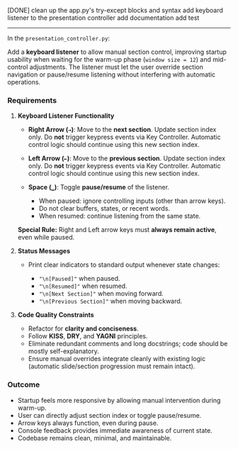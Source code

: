 [DONE] clean up the app.py's try-except blocks and syntax
add keyboard listener to the presentation controller
add documentation
add test

---

In the `presentation_controller.py`:

Add a **keyboard listener** to allow manual section control, improving startup usability when waiting for the warm-up phase (`window size = 12`) and mid-control adjustments. The listener must let the user override section navigation or pause/resume listening without interfering with automatic operations.

### Requirements

1. **Keyboard Listener Functionality**

   - **Right Arrow (`→`)**: Move to the **next section**. Update section index only. Do **not** trigger keypress events via Key Controller. Automatic control logic should continue using this new section index.
   - **Left Arrow (`←`)**: Move to the **previous section**. Update section index only. Do **not** trigger keypress events via Key Controller. Automatic control logic should continue using this new section index.
   - **Space (`␣`)**: Toggle **pause/resume** of the listener.

     - When paused: ignore controlling inputs (other than arrow keys).
     - Do not clear buffers, states, or recent words.
     - When resumed: continue listening from the same state.

   **Special Rule:** Right and Left arrow keys must **always remain active**, even while paused.

2. **Status Messages**

   - Print clear indicators to standard output whenever state changes:

     - `"\n[Paused]"` when paused.
     - `"\n[Resumed]"` when resumed.
     - `"\n[Next Section]"` when moving forward.
     - `"\n[Previous Section]"` when moving backward.

3. **Code Quality Constraints**

   - Refactor for **clarity and conciseness**.
   - Follow **KISS**, **DRY**, and **YAGNI** principles.
   - Eliminate redundant comments and long docstrings; code should be mostly self-explanatory.
   - Ensure manual overrides integrate cleanly with existing logic (automatic slide/section progression must remain intact).

### Outcome

- Startup feels more responsive by allowing manual intervention during warm-up.
- User can directly adjust section index or toggle pause/resume.
- Arrow keys always function, even during pause.
- Console feedback provides immediate awareness of current state.
- Codebase remains clean, minimal, and maintainable.
